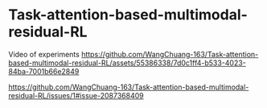 # Task-attention-based-multimodal-residual-RL

Video of experiments
https://github.com/WangChuang-163/Task-attention-based-multimodal-residual-RL/assets/55386338/7d0c1ff4-b533-4023-84ba-7001b66e2849

https://github.com/WangChuang-163/Task-attention-based-multimodal-residual-RL/issues/1#issue-2087368409

